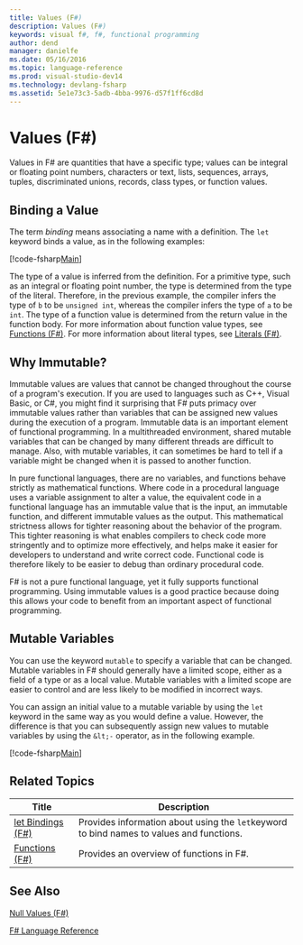 ```yaml
---
title: Values (F#)
description: Values (F#)
keywords: visual f#, f#, functional programming
author: dend
manager: danielfe
ms.date: 05/16/2016
ms.topic: language-reference
ms.prod: visual-studio-dev14
ms.technology: devlang-fsharp
ms.assetid: 5e1e73c3-5adb-4bba-9976-d57f1ff6cd8d 
---
```


# Values (F#)

Values in F# are quantities that have a specific type; values can be integral or floating point numbers, characters or text, lists, sequences, arrays, tuples, discriminated unions, records, class types, or function values.


## Binding a Value
The term *binding* means associating a name with a definition. The `let` keyword binds a value, as in the following examples:

[!code-fsharp[Main](snippets/fslangref1/snippet601.fs)]

The type of a value is inferred from the definition. For a primitive type, such as an integral or floating point number, the type is determined from the type of the literal. Therefore, in the previous example, the compiler infers the type of `b` to be `unsigned int`, whereas the compiler infers the type of `a` to be `int`. The type of a function value is determined from the return value in the function body. For more information about function value types, see [Functions &#40;F&#35;&#41;](Functions-%5BFSharp%5D.md). For more information about literal types, see [Literals &#40;F&#35;&#41;](Literals-%5BFSharp%5D.md).


## Why Immutable?
Immutable values are values that cannot be changed throughout the course of a program's execution. If you are used to languages such as C++, Visual Basic, or C#, you might find it surprising that F# puts primacy over immutable values rather than variables that can be assigned new values during the execution of a program. Immutable data is an important element of functional programming. In a multithreaded environment, shared mutable variables that can be changed by many different threads are difficult to manage. Also, with mutable variables, it can sometimes be hard to tell if a variable might be changed when it is passed to another function.

In pure functional languages, there are no variables, and functions behave strictly as mathematical functions. Where code in a procedural language uses a variable assignment to alter a value, the equivalent code in a functional language has an immutable value that is the input, an immutable function, and different immutable values as the output. This mathematical strictness allows for tighter reasoning about the behavior of the program. This tighter reasoning is what enables compilers to check code more stringently and to optimize more effectively, and helps make it easier for developers to understand and write correct code. Functional code is therefore likely to be easier to debug than ordinary procedural code.

F# is not a pure functional language, yet it fully supports functional programming. Using immutable values is a good practice because doing this allows your code to benefit from an important aspect of functional programming.


## Mutable Variables
You can use the keyword `mutable` to specify a variable that can be changed. Mutable variables in F# should generally have a limited scope, either as a field of a type or as a local value. Mutable variables with a limited scope are easier to control and are less likely to be modified in incorrect ways.

You can assign an initial value to a mutable variable by using the `let` keyword in the same way as you would define a value. However, the difference is that you can subsequently assign new values to mutable variables by using the `&lt;-` operator, as in the following example.

[!code-fsharp[Main](snippets/fslangref1/snippet602.fs)]
    
## Related Topics


|Title|Description|
|-----|-----------|
|[let Bindings &#40;F&#35;&#41;](let-Bindings-%5BFSharp%5D.md)|Provides information about using the `let`keyword to bind names to values and functions.|
|[Functions &#40;F&#35;&#41;](Functions-%5BFSharp%5D.md)|Provides an overview of functions in F#.|

## See Also
[Null Values &#40;F&#35;&#41;](Null-Values-%5BFSharp%5D.md)

[F&#35; Language Reference](FSharp-Language-Reference.md)